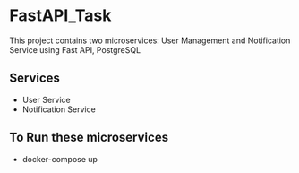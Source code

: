 # FastAPI_Task

This project contains two microservices: User Management and Notification Service using Fast API, PostgreSQL

## Services
- User Service
- Notification Service

## To Run these microservices
- docker-compose up